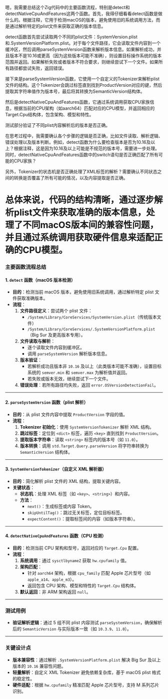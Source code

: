 嗯，我需要总结这个Zig代码中的主要函数流程，特别是detect和detectNativeCpuAndFeatures这两个函数。首先，我得仔细看看detect函数是做什么的。根据注释，它用于检测macOS的版本，避免使用旧的系统调用方法，而是通过解析特定的plist文件来获取正确的版本信息。

detect函数首先尝试读取两个不同的plist文件：SystemVersion.plist和.SystemVersionPlatform.plist。对于每个文件路径，它会读取文件内容到一个缓冲区，然后调用parseSystemVersion函数来解析版本信息。如果解析成功，并且版本不是10.16或更高（因为这些版本可能不准确），则设置目标操作系统的版本范围并返回。如果解析失败或者版本不符合要求，则继续尝试下一个文件。如果所有路径都尝试失败，返回错误。

接下来是parseSystemVersion函数，它使用一个自定义的Tokenizer来解析plist文件的结构。这个Tokenizer会跳过标签直到找到ProductVersion对应的键，然后提取其字符串值作为版本号，最后将其转换为SemanticVersion结构体。

然后是detectNativeCpuAndFeatures函数，它通过系统调用获取CPU家族信息，根据当前的CPU架构（如aarch64）匹配对应的CPU模型，并返回相应的Target.Cpu结构体，包含架构、模型和特性。

测试部分验证了不同plist内容解析后的版本是否正确。

在思考过程中，我需要确认各个步骤的逻辑是否正确，比如文件读取、解析逻辑、错误处理以及版本判断。例如，detect函数为什么要检查版本是否为10.16及以上？根据注释，这是因为10.16及以上可能是不规范的版本号，需要进一步处理。同时，detectNativeCpuAndFeatures函数中的switch语句是否正确匹配了所有可能的CPU家族？

另外，Tokenizer的状态机是否正确处理了XML标签的解析？需要确认不同状态之间的转换是否覆盖了所有可能的情况，以及内容提取是否正确。

总体来说，代码的结构清晰，通过逐步解析plist文件来获取准确的版本信息，处理了不同macOS版本间的兼容性问题，并且通过系统调用获取硬件信息来适配正确的CPU模型。
================================================
### 主要函数流程总结

#### **1. `detect` 函数（macOS 版本检测）**
- **目的**：检测当前 macOS 版本，避免使用旧系统调用，通过解析特定 plist 文件获取准确版本。
- **流程**：
  1. **文件路径定义**：尝试两个 plist 文件：
     - `/System/Library/CoreServices/SystemVersion.plist`（传统版本文件）
     - `/System/Library/CoreServices/.SystemVersionPlatform.plist`（Big Sur 及更高版本专用）。
  2. **文件读取与解析**：
     - 逐个读取文件内容到缓冲区。
     - 调用 `parseSystemVersion` 解析版本信息。
  3. **版本验证**：
     - 若解析成功且版本非 `10.16` 及以上（此类版本可能不准确），设置目标系统的 `semver.min` 和 `semver.max` 为解析值并返回。
     - 若失败或版本无效，继续尝试下一个文件。
  4. **错误处理**：若所有路径均失败，返回 `error.OSVersionDetectionFail`。

---

#### **2. `parseSystemVersion` 函数（plist 解析）**
- **目的**：从 plist 文件内容中提取 `ProductVersion` 字段的值。
- **流程**：
  1. **Tokenizer 初始化**：使用 `SystemVersionTokenizer` 解析 XML 结构。
  2. **跳过标签**：定位到 `<dict>` 标签，遍历 `<key>` 直到找到 `ProductVersion`。
  3. **提取版本字符串**：读取 `<string>` 标签内的版本号（如 `11.0`）。
  4. **版本转换**：调用 `std.Target.Query.parseVersion` 将字符串转换为 `SemanticVersion` 结构体。

---

#### **3. `SystemVersionTokenizer`（自定义 XML 解析器）**
- **目的**：简化解析 plist 文件的 XML 结构，提取关键内容。
- **关键状态**：
  - **状态机**：处理 XML 标签（如 `<key>`、`<string>`）和内容。
  - **方法**：
    - `next()`：生成标签或内容 Token。
    - `skipUntilTag()`：跳过无关标签，定位目标标签。
    - `expectContent()`：提取标签间的内容（如版本字符串）。

---

#### **4. `detectNativeCpuAndFeatures` 函数（CPU 检测）**
- **目的**：检测当前 CPU 架构和型号，返回对应的 `Target.Cpu` 配置。
- **流程**：
  1. **系统调用**：通过 `sysctlbynameZ` 获取 `hw.cpufamily` 值。
  2. **架构匹配**：
     - 针对 `aarch64` 架构，根据 `cpu_family` 匹配 Apple 芯片型号（如 `apple_a14`、`apple_m3`）。
     - 返回包含 CPU 架构、模型和特性的 `Target.Cpu` 结构体。
  3. **默认返回**：非 ARM 架构返回 `null`。

---

### **测试用例**
- **验证解析逻辑**：通过 5 组不同 plist 内容测试 `parseSystemVersion`，确保解析后的 `SemanticVersion` 与实际版本一致（如 `10.3.9`、`11.0`）。

---

### **关键设计点**
- **版本兼容性**：通过解析 `.SystemVersionPlatform.plist` 解决 Big Sur 及以上版本的 `10.16` 兼容性问题。
- **轻量解析**：自定义 XML Tokenizer 避免依赖复杂库，基于 macOS plist 格式的稳定性。
- **硬件适配**：根据 `hw.cpufamily` 精准匹配 Apple 芯片型号，支持 M 系列芯片识别。